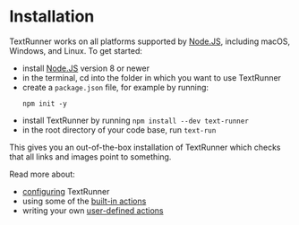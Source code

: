 # Installation

TextRunner works on all platforms supported by [Node.JS](https://nodejs.org),
including macOS, Windows, and Linux.
To get started:
- install [Node.JS](https://nodejs.org) version <a class="tr_minimumNodeVersion">8</a> or newer
- in the terminal,
  <a class="tr_cdIntoInstallExample">cd into the folder in which you want to use TextRunner</a>
- create a `package.json` file, for example by running: <a class="tr_runConsoleCommand">
  ```
  npm init -y
  ```
  </a>
- install TextRunner by running
  <a class="tr_verifyNpmInstall"><a class="tr_runConsoleCommand">`npm install --dev text-runner`</a></a>
- in the root directory of your code base,
  run <a class="tr_verifyNpmGlobalCommand">`text-run`</a>

This gives you an out-of-the-box installation of TextRunner
which checks that all links and images point to something.

Read more about:
- [configuring](configuration.md) TextRunner
- using some of the [built-in actions](built-in-actions.md)
- writing your own [user-defined actions](user-defined-actions.md)
